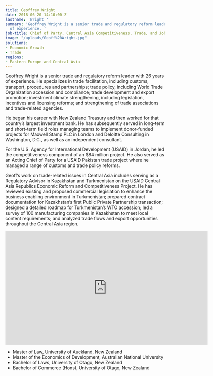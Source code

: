 ```yaml
---
title: Geoffrey Wright
date: 2018-06-20 14:10:00 Z
lastname: 'Wright '
summary: 'Geoffrey Wright is a senior trade and regulatory reform leader with 26 years
  of experience. '
job-title: Chief of Party, Central Asia Competitiveness, Trade, and Jobs Project
image: "/uploads/Geoff%20Wright.jpg"
solutions:
- Economic Growth
- Trade
regions:
- Eastern Europe and Central Asia
---
```


Geoffrey Wright is a senior trade and regulatory reform leader with 26 years of experience. He specializes in trade facilitation, including customs, transport, procedures and partnerships; trade policy, including World Trade Organization accession and compliance; trade development and export promotion; investment climate strengthening, including legislation, incentives and licensing reforms; and strengthening of trade associations and trade-related agencies. 

He began his career with New Zealand Treasury and then worked for that country’s largest investment bank. He has subsequently served in long-term and short-term field roles managing teams to implement donor-funded projects for Maxwell Stamp PLC in London and Deloitte Consulting in Washington, D.C., as well as an independent consultant. 

For the U.S. Agency for International Development (USAID) in Jordan, he led the competitiveness component of an $84 million project. He also served as an Acting Chief of Party for a USAID Pakistan trade project where he managed a range of customs and trade policy reforms.  

Geoff’s work on trade-related issues in Central Asia includes serving as a Regulatory Advisor in Kazakhstan and Turkmenistan on the USAID Central Asia Republics Economic Reform and Competitiveness Project. He has reviewed existing and proposed commercial legislation to enhance the business enabling environment in Turkmenistan; prepared contract documentation for Kazakhstan’s first Public Private Partnership transaction; designed a detailed roadmap for Turkmenistan’s WTO accession; led a survey of 100 manufacturing companies in Kazakhstan to meet local content requirements; and analyzed trade flows and export opportunities throughout the Central Asia region.

<iframe src="https://player.vimeo.com/video/282358195" width="640" height="360" frameborder="0" allowfullscreen></iframe>

* Master of Law, University of Auckland, New Zealand
* Master of the Economics of Development, Australian National University
* Bachelor of Laws, University of Otago, New Zealand
* Bachelor of Commerce (Hons), University of Otago, New Zealand